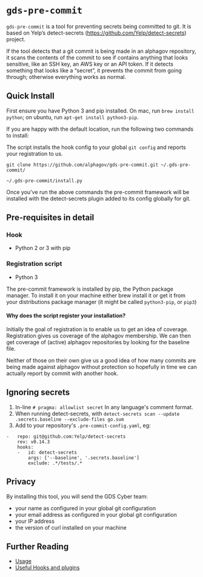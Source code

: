# `gds-pre-commit`

`gds-pre-commit` is a tool for preventing secrets being committed to git. It is based on Yelp’s detect-secrets (https://github.com/Yelp/detect-secrets) project.

If the tool detects that a git commit is being made in an alphagov repository, it scans the contents of the commit to see if contains anything that looks sensitive, like an SSH key, an AWS key or an API token. If it detects something that looks like a “secret”, it prevents the commit from going through; otherwise everything works as normal.

## Quick Install

First ensure you have Python 3 and pip installed.  On mac, run
`brew install python`; on ubuntu, run `apt-get install python3-pip`.

If you are happy with the default location, run the following two commands to install:

The script installs the hook config to your global `git config` and reports
your registration to us.

```shell
git clone https://github.com/alphagov/gds-pre-commit.git ~/.gds-pre-commit/
```

```shell
~/.gds-pre-commit/install.py
```

Once you've run the above commands the pre-commit framework will be installed with the detect-secrets plugin added to its config globally for git.

## Pre-requisites in detail

### Hook
 - Python 2 or 3 with pip

### Registration script
 - Python 3

The pre-commit framework is installed by pip, the Python package manager. To install it on your machine either brew install it or get it from your distributions package manager (it might be called `python3-pip`, or `pip3`)

#### Why does the script register your installation?

Initially the goal of registration is to enable us to get an idea 
of coverage. Registration gives us coverage of the alphagov 
membership. We can then get coverage of (active) alphagov 
repositories by looking for the baseline file. 

Neither of those on their own give us a good idea of how many 
commits are being made against alphagov without protection so 
hopefully in time we can actually report by commit with another 
hook.

## Ignoring secrets
1. In-line `# pragma: allowlist secret` In any language's comment format.
1. When running detect-secrets, with `detect-secrets scan --update .secrets.baseline --exclude-files go.sum`
1. Add to your repository's `.pre-commit-config.yaml`, eg:
```
-   repo: git@github.com:Yelp/detect-secrets
    rev: v0.14.3
    hooks:
    -   id: detect-secrets
        args: ['--baseline', '.secrets.baseline']
        exclude: .*/tests/.*
```

## Privacy

By installing this tool, you will send the GDS Cyber team:

* your name as configured in your global git configuration
* your email address as configured in your global git configuration
* your IP address
* the version of curl installed on your machine

## Further Reading

 - [Usage](usage.md)
 - [Useful Hooks and plugins](pre-commit-plugins.md)
